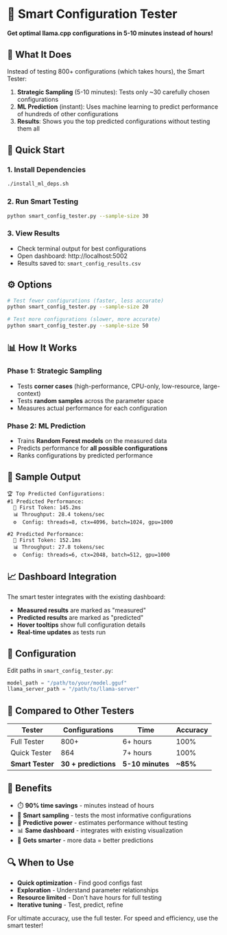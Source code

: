 # 🧠 Smart Configuration Tester

**Get optimal llama.cpp configurations in 5-10 minutes instead of hours!**

## 🎯 What It Does

Instead of testing 800+ configurations (which takes hours), the Smart Tester:

1. **Strategic Sampling** (5-10 minutes): Tests only ~30 carefully chosen configurations
2. **ML Prediction** (instant): Uses machine learning to predict performance of hundreds of other configurations  
3. **Results**: Shows you the top predicted configurations without testing them all

## 🚀 Quick Start

### 1. Install Dependencies
```bash
./install_ml_deps.sh
```

### 2. Run Smart Testing
```bash
python smart_config_tester.py --sample-size 30
```

### 3. View Results
- Check terminal output for best configurations
- Open dashboard: http://localhost:5002
- Results saved to: `smart_config_results.csv`

## ⚙️ Options

```bash
# Test fewer configurations (faster, less accurate)
python smart_config_tester.py --sample-size 20

# Test more configurations (slower, more accurate) 
python smart_config_tester.py --sample-size 50
```

## 📊 How It Works

### Phase 1: Strategic Sampling
- Tests **corner cases** (high-performance, CPU-only, low-resource, large-context)
- Tests **random samples** across the parameter space
- Measures actual performance for each configuration

### Phase 2: ML Prediction  
- Trains **Random Forest models** on the measured data
- Predicts performance for **all possible configurations**
- Ranks configurations by predicted performance

## 🎯 Sample Output

```
🏆 Top Predicted Configurations:
#1 Predicted Performance:
  🎯 First Token: 145.2ms
  📊 Throughput: 28.4 tokens/sec
  ⚙️  Config: threads=8, ctx=4096, batch=1024, gpu=1000

#2 Predicted Performance:
  🎯 First Token: 152.1ms  
  📊 Throughput: 27.8 tokens/sec
  ⚙️  Config: threads=6, ctx=2048, batch=512, gpu=1000
```

## 📈 Dashboard Integration

The smart tester integrates with the existing dashboard:
- **Measured results** are marked as "measured" 
- **Predicted results** are marked as "predicted"
- **Hover tooltips** show full configuration details
- **Real-time updates** as tests run

## 🔧 Configuration

Edit paths in `smart_config_tester.py`:
```python
model_path = "/path/to/your/model.gguf"
llama_server_path = "/path/to/llama-server" 
```

## 🧪 Compared to Other Testers

| Tester | Configurations | Time | Accuracy |
|--------|---------------|------|----------|
| Full Tester | 800+ | 6+ hours | 100% |
| Quick Tester | 864 | 7+ hours | 100% |
| **Smart Tester** | **30 + predictions** | **5-10 minutes** | **~85%** |

## 🎉 Benefits

- ⏱️ **90% time savings** - minutes instead of hours
- 🎯 **Smart sampling** - tests the most informative configurations
- 🔮 **Predictive power** - estimates performance without testing
- 📊 **Same dashboard** - integrates with existing visualization
- 🧠 **Gets smarter** - more data = better predictions

## 🔍 When to Use

- **Quick optimization** - Find good configs fast
- **Exploration** - Understand parameter relationships  
- **Resource limited** - Don't have hours for full testing
- **Iterative tuning** - Test, predict, refine

For ultimate accuracy, use the full tester. For speed and efficiency, use the smart tester! 